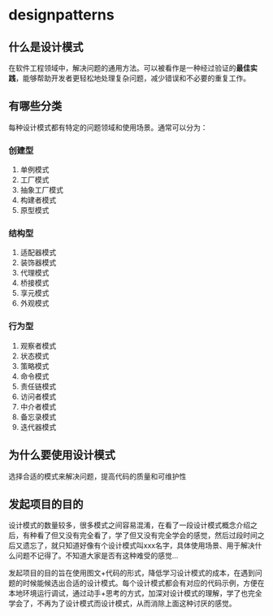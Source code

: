 # designpatterns

## 什么是设计模式

在软件工程领域中，解决问题的通用方法。可以被看作是一种经过验证的**最佳实践**，能够帮助开发者更轻松地处理复杂问题，减少错误和不必要的重复工作。

## 有哪些分类

每种设计模式都有特定的问题领域和使用场景。通常可以分为：
### 创建型
1. 单例模式
2. 工厂模式
3. 抽象工厂模式
4. 构建者模式
5. 原型模式

### 结构型
1. 适配器模式
2. 装饰器模式
3. 代理模式
4. 桥接模式
5. 享元模式
6. 外观模式

### 行为型
1. 观察者模式
2. 状态模式
3. 策略模式
4. 命令模式
5. 责任链模式
6. 访问者模式
7. 中介者模式
8. 备忘录模式
9. 迭代器模式

## 为什么要使用设计模式

选择合适的模式来解决问题，提高代码的质量和可维护性

## 发起项目的目的

设计模式的数量较多，很多模式之间容易混淆，在看了一段设计模式概念介绍之后，有种看了但又没有完全看了，学了但又没有完全学会的感觉，然后过段时间之后又遗忘了，就只知道好像有个设计模式叫xxx名字，具体使用场景、用于解决什么问题不记得了。不知道大家是否有这种难受的感觉...

发起项目的目的旨在使用图文+代码的形式，降低学习设计模式的成本，在遇到问题的时候能候选出合适的设计模式。每个设计模式都会有对应的代码示例，方便在本地环境运行调试，通过动手+思考的方式，加深对设计模式的理解，学了也完全学会了，不再为了设计模式而设计模式，从而消除上面这种讨厌的感觉。



